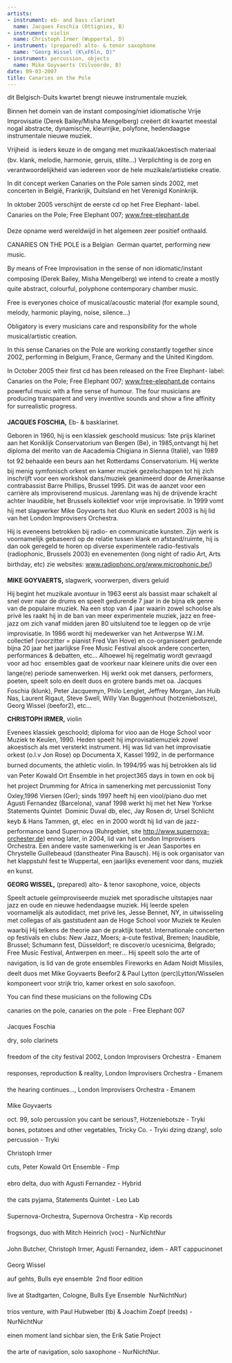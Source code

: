 ```yaml
---
artists:
- instrument: eb- and bass clarinet
  name: Jacques Foschia (Ottignies, B)
- instrument: violin
  name: Christoph Irmer (Wuppertal, D)
- instrument: (prepared) alto- & tenor saxophone
  name: "Georg Wissel (K\xF6ln, D)"
- instrument: percussion, objects
  name: Mike Goyvaerts (Vilvoorde, B)
date: 09-03-2007
title: Canaries on the Pole
---
```

dit Belgisch-Duits kwartet brengt nieuwe instrumentale muziek. 

Binnen het domein van de instant composing/niet idiomatische 
Vrije Improvisatie (Derek Bailey/Misha Mengelberg) creëert dit kwartet meestal nogal abstracte, 
dynamische, kleurrijke, polyfone, hedendaagse instrumentale nieuwe muziek. 

Vrijheid  is ieders keuze in de omgang met muzikaal/akoestisch 
materiaal (bv. klank, melodie, harmonie, geruis, stilte...)
Verplichting is de zorg en verantwoordelijkheid van iedereen voor
de hele muzikale/artistieke creatie. 

In dit concept werken Canaries on the Pole samen sinds 2002, met concerten in België, Frankrijk, 
Duitsland en het Verenigd Koninkrijk. 

In oktober 2005 verschijnt de eerste cd op het Free Elephant- label.
Canaries on the Pole; Free Elephant 007; www.free-elephant.de 

Deze opname werd wereldwijd in het algemeen zeer positief onthaald. 

CANARIES ON THE POLE
is a Belgian  German quartet, performing new music. 

By means of Free Improvisation in the sense of non idiomatic/instant composing 
(Derek Bailey, Misha Mengelberg) we intend to create a mostly quite abstract, 
colourful, polyphone contemporary chamber music. 

Free is everyones choice of musical/acoustic material (for example sound,
melody, harmonic playing, noise, silence...) 

Obligatory is every musicians care and responsibility for the whole musical/artistic creation. 

In this sense Canaries on the Pole are working constantly together since 2002,
performing in Belgium, France, Germany and the United Kingdom. 

In October 2005 their first cd has been released on the Free Elephant- label: 
Canaries on the Pole; Free Elephant 007; www.free-elephant.de 
contains powerful music with a fine sense of humour. 
The four musicians are producing transparent and very inventive sounds and show a fine affinity 
for surrealistic progress. 

**JACQUES FOSCHIA,** Eb- & basklarinet. 

Geboren in 1960, hij is een klassiek geschoold musicus: 1ste prijs klarinet aan het Koniklijk Conservatorium 
van Bergen (Be), in 1985,ontvangt hij het diploma del merito van de Aacademia Chigiana in Sienna (Italië), 
van 1989 tot 92 behaalde een beurs aan het Rotterdams Conservatorium. Hij werkte bij menig symfonisch 
orkest en kamer muziek gezelschappen tot hij zich inschrijft voor een workshok dans/muziek geanimeerd 
door de Amerikaanse contrabassist Barre Phillips, Brussel 1995. Dit was de aanzet voor een carrière 
als improviserend musicus. Jarenlang was hij de drijvende kracht achter Inaudible, het Brussels 
kollektief voor vrije improvisatie. In 1999 vomt hij met slagwerker Mike Goyvaerts het duo Klunk 
en sedert 2003 is hij lid van het London Improvisers Orchestra. 

Hij is eveneens betrokken bij radio- en communicatie kunsten. Zijn werk is voornamelijk gebaseerd 
op de relatie tussen klank en afstand/ruimte, hij is dan ook geregeld te horen op diverse 
experimentele radio-festivals (radiophonic, Brussels 2003) en evenementen (long night of 
radio Art, Arts birthday, etc) zie websites: www.radiophonc.org/www.microphonic.be/) 

**MIKE GOYVAERTS,** slagwerk, voorwerpen, divers geluid 

Hij begint het muzikale avontuur in 1963 eerst als bassist maar schakelt al snel over naar de drums 
en speelt gedurende 7 jaar in de bijna elk genre van de populaire muziek. Na een stop van 4 jaar waarin 
zowel schoolse als privé les raakt hij in de ban van meer experimentele muziek, jazz en free-jazz om 
zich vanaf midden jaren 80 uitsluitend toe te leggen op de vrije improvisatie. In 1986 wordt hij 
medewerker van het Antwerpse W.I.M. collectief (voorzitter = pianist Fred Van Hove) en co-organiseert 
gedurende bijna 20 jaar het jaarlijkse Free Music Festival alsook andere concerten, performances & debatten, 
etc... Alhoewel hij regelmatig wordt gevraagd voor ad hoc  ensembles gaat de voorkeur naar kleinere units 
die over een lange(re) periode samenwerken. Hij werkt ook met dansers, performers, poeten, speelt solo 
en deelt duos en grotere bands met oa. Jacques Foschia (klunk), Peter Jacquemyn, Philo Lenglet, 
Jeffrey Morgan, Jan Huib Nas, Laurent Rigaut, Steve Swell, Willy Van Buggenhout (hotzeniebotsze), 
Georg Wissel (beefor2), etc... 

**CHRISTOPH IRMER,** violin 

Evenees klassiek geschoold; diploma for vioo aan de Hoge School voor Muziek te Keulen, 1990. 
Heden speelt hij improvisatiemuziek zowel akoestisch als met versterkt instrument. Hij was lid van 
het improvisatie orkest (o.l.v Jon Rose) op Documenta X, Kassel 1992, in de performance burned documents, 
the athletic violin. In 1994/95 was hij betrokken als lid van Peter Kowald Ort Ensemble in het project365 
days in town en ook bij het project Drumming for Africa in samenerking met percussionist Tony Oxley,1996 
Viersen (Ger); sinds 1997 heeft hij een viool/piano duo met Agusti Fernandez (Barcelona), vanaf 1998 werkt 
hij met het New Yorkse Statements Quintet  Dominic Duval db, elec, Jay Rosen dr, Ursel Schlicht keyb & 
Hans Tammen, gt, elec  en in 2000 wordt hij lid van de jazz-performance band Supernova (Ruhrgebiet, 
site http://www.supernova-orchester.de) ennog later, in 2004, lid van het London Improvisers Orchestra. 
Een andere vaste samenwerking is er Jean Sasportes en Chrystelle Guillebeaud (danstheater Pina Bausch). 
Hij is ook organisator van het klappstuhl fest te Wuppertal, een jaarlijks evenement voor dans, muziek en kunst. 

**GEORG WISSEL,** (prepared) alto- & tenor saxophone, voice, objects 

Speelt actuele geïmproviseerde muziek met sporadische uitstapjes naar jazz en oude en nieuwe hedendaagse muziek. 
Hij leerde spelen voornamelijk als autodidact, met privé les, Jesse Bennet, NY, in uitwisseling met collegas 
of als gaststudent aan de Hoge School voor Muziek te Keulen waarbij Hij telkens de theorie aan de praktijk toetst. 
Internationale concerten op festivals en clubs: New Jazz, Moers; a-cute festival, Bremen; Inaudible, Brussel; 
Schumann fest, Düsseldorf; re discover/o ucesnicima, Belgrado; Free Music Festival, Antwerpen en meer... 
Hij speelt solo the arte of navigation, is lid van de grote ensembles Fireworks en Adam Noidt Missiles, 
deelt duos met Mike Goyvaerts Beefor2 & Paul Lytton (perc)Lytton/Wisselen komponeert voor strijk trio, 
kamer orkest en solo saxofoon. 

You can find these musicians on the following CDs 

canaries on the pole, canaries on the pole - Free Elephant 007 

Jacques Foschia 

dry, solo clarinets 

freedom of the city festival 2002, London Improvisers Orchestra - Emanem 

responses, reproduction & reality, London Improvisers Orchestra - Emanem 

the hearing continues..., London Improvisers Orchestra - Emanem 

Mike Goyvaerts 

oct. 99, solo percussion
you cant be serious?, Hotzeniebotsze - Tryki
bones, potatoes and other vegetables, Tricky Co. - Tryki
dzing dzang!, solo percussion - Tryki

Christoph Irmer 

cuts, Peter Kowald Ort Ensemble - Fmp 

ebro delta, duo with Agusti Fernandez - Hybrid 

the cats pyjama, Statements Quintet - Leo Lab 

Supernova-Orchestra, Supernova Orchestra - Kip records 

frogsongs, duo with Mitch Heinrich (voc) - NurNichtNur 

John Butcher, Christoph Irmer, Agusti Fernandez, idem - ART cappucinonet 

Georg Wissel 

auf gehts, Bulls eye ensemble  2nd floor edition 

live at Stadtgarten, Cologne, Bulls Eye Ensemble  NurNichtNur) 

trios venture, with Paul Hubweber (tb) & Joachim Zoepf (reeds) - NurNichtNur 

einen moment land sichbar sien, the Erik Satie Project 

the arte of navigation, solo saxophone - NurNichtNur.